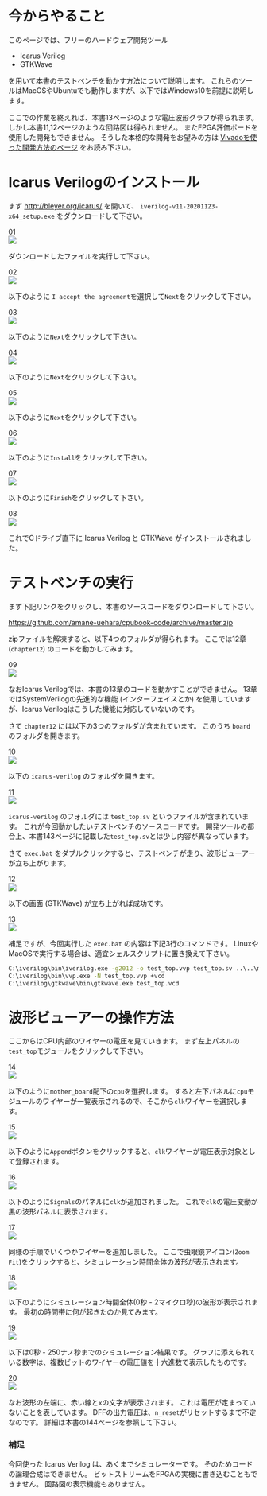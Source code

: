 # 今からやること

このページでは、フリーのハードウェア開発ツール

* Icarus Verilog
* GTKWave

を用いて本書のテストベンチを動かす方法について説明します。
これらのツールはMacOSやUbuntuでも動作しますが、以下ではWindows10を前提に説明します。

ここでの作業を終えれば、本書13ページのような電圧波形グラフが得られます。
しかし本書11,12ページのような回路図は得られません。
またFPGA評価ボードを使用した開発もできません。
そうした本格的な開発をお望みの方は [Vivadoを使った開発方法のページ](../vivado/index.md) をお読み下さい。

# Icarus Verilogのインストール

まず <http://bleyer.org/icarus/> を開いて、
`iverilog-v11-20201123-x64_setup.exe` をダウンロードして下さい。

01  
![ ](icarus_verilog_win_001.png)

ダウンロードしたファイルを実行して下さい。

02  
![ ](icarus_verilog_win_002.png)

以下のように `I accept the agreement`を選択して`Next`をクリックして下さい。

03  
![ ](icarus_verilog_win_003.png)

以下のように`Next`をクリックして下さい。

04  
![ ](icarus_verilog_win_004.png)

以下のように`Next`をクリックして下さい。

05  
![ ](icarus_verilog_win_005.png)

以下のように`Next`をクリックして下さい。

06  
![ ](icarus_verilog_win_006.png)

以下のように`Install`をクリックして下さい。

07  
![ ](icarus_verilog_win_007.png)

以下のように`Finish`をクリックして下さい。

08  
![ ](icarus_verilog_win_008.png)

これでCドライブ直下に Icarus Verilog と GTKWave がインストールされました。

# テストベンチの実行

まず下記リンクをクリックし、本書のソースコードをダウンロードして下さい。

<https://github.com/amane-uehara/cpubook-code/archive/master.zip>

zipファイルを解凍すると、以下4つのフォルダが得られます。
ここでは12章 (`chapter12`) のコードを動かしてみます。

09  
![ ](icarus_verilog_win_009.png)

なおIcarus Verilogでは、本書の13章のコードを動かすことができません。
13章ではSystemVerilogの先進的な機能 (インターフェイスとか) を使用していますが、Icarus Verilogはこうした機能に対応していないのです。

さて `chapter12` には以下の3つのフォルダが含まれています。
このうち `board` のフォルダを開きます。

10  
![ ](icarus_verilog_win_010.png)

以下の `icarus-verilog` のフォルダを開きます。

11  
![ ](icarus_verilog_win_011.png)

`icarus-verilog` のフォルダには `test_top.sv` というファイルが含まれています。
これが今回動かしたいテストベンチのソ－スコードです。
開発ツールの都合上、本書143ページに記載した`test_top.sv`とは少し内容が異なっています。

さて `exec.bat` をダブルクリックすると、テストベンチが走り、波形ビューアーが立ち上がります。

12  
![ ](icarus_verilog_win_012.png)

以下の画面 (GTKWave) が立ち上がれば成功です。

13  
![ ](icarus_verilog_win_013.png)

補足ですが、今回実行した `exec.bat` の内容は下記3行のコマンドです。
LinuxやMacOSで実行する場合は、適宜シェルスクリプトに置き換えて下さい。

```cmd
C:\iverilog\bin\iverilog.exe -g2012 -o test_top.vvp test_top.sv ..\..\main\top.sv ..\..\main\prescaler.sv ..\..\main\mother_board.sv ..\..\main\mother_board\cpu.sv ..\..\main\mother_board\rom.sv
C:\iverilog\bin\vvp.exe -N test_top.vvp +vcd
C:\iverilog\gtkwave\bin\gtkwave.exe test_top.vcd
```

# 波形ビューアーの操作方法

ここからはCPU内部のワイヤーの電圧を見ていきます。
まず左上パネルの`test_top`モジュールをクリックして下さい。

14  
![ ](icarus_verilog_win_014.png)

以下のように`mother_board`配下の`cpu`を選択します。
すると左下パネルに`cpu`モジュールのワイヤーが一覧表示されるので、そこから`clk`ワイヤーを選択します。

15  
![ ](icarus_verilog_win_015.png)

以下のように`Append`ボタンをクリックすると、`clk`ワイヤーが電圧表示対象として登録されます。

16  
![ ](icarus_verilog_win_016.png)

以下のように`Signals`のパネルに`clk`が追加されました。
これで`clk`の電圧変動が黒の波形パネルに表示されます。

17  
![ ](icarus_verilog_win_017.png)

同様の手順でいくつかワイヤーを追加しました。
ここで虫眼鏡アイコン(`Zoom Fit`)をクリックすると、シミュレーション時間全体の波形が表示されます。

18  
![ ](icarus_verilog_win_018.png)

以下のようにシミュレーション時間全体(0秒 - 2マイクロ秒)の波形が表示されます。
最初の時間帯に何が起きたのか見てみます。

19  
![ ](icarus_verilog_win_019.png)

以下は0秒 - 250ナノ秒までのシミュレーション結果です。
グラフに添えられている数字は、複数ビットのワイヤーの電圧値を十六進数で表示したものです。

20  
![ ](icarus_verilog_win_020.png)

なお波形の左端に、赤い線と`x`の文字が表示されます。
これは電圧が定まっていないことを表しています。
DFFの出力電圧は、`n_reset`がリセットするまで不定なのです。
詳細は本書の144ページを参照して下さい。

### 補足

今回使った Icarus Verilog は、あくまでシミュレーターです。
そのためコードの論理合成はできません。
ビットストリームをFPGAの実機に書き込むこともできません。
回路図の表示機能もありません。
